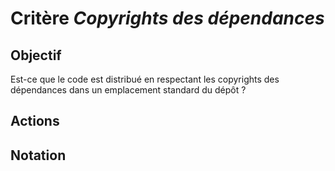# Critère *Copyrights des dépendances*

## Objectif
Est-ce que le code est distribué en respectant les copyrights des dépendances dans un emplacement standard du dépôt ?

## Actions


## Notation